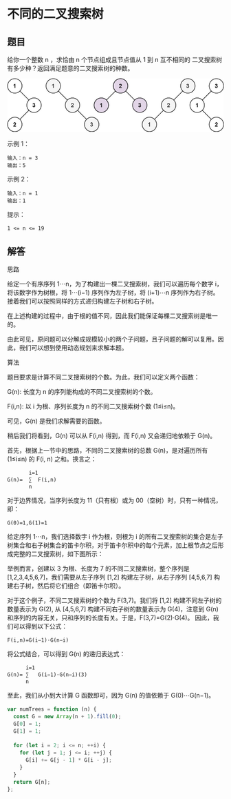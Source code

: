 # 不同的二叉搜索树

## 题目
给你一个整数 n ，求恰由 n 个节点组成且节点值从 1 到 n 互不相同的 二叉搜索树 有多少种？返回满足题意的二叉搜索树的种数。

<img src='img/102-1.jpeg' />

示例 1：
```
输入：n = 3
输出：5
```
示例 2：
```
输入：n = 1
输出：1
```

提示：
```
1 <= n <= 19
```

## 解答

思路

给定一个有序序列 1⋯n，为了构建出一棵二叉搜索树，我们可以遍历每个数字 i，将该数字作为树根，将 1⋯(i−1) 序列作为左子树，将 (i+1)⋯n 序列作为右子树。接着我们可以按照同样的方式递归构建左子树和右子树。

在上述构建的过程中，由于根的值不同，因此我们能保证每棵二叉搜索树是唯一的。

由此可见，原问题可以分解成规模较小的两个子问题，且子问题的解可以复用。因此，我们可以想到使用动态规划来求解本题。

算法

题目要求是计算不同二叉搜索树的个数。为此，我们可以定义两个函数：

G(n): 长度为 n 的序列能构成的不同二叉搜索树的个数。

F(i,n): 以 i 为根、序列长度为 n 的不同二叉搜索树个数 (1≤i≤n)。

可见，G(n) 是我们求解需要的函数。

稍后我们将看到，G(n) 可以从 F(i,n) 得到，而 F(i,n) 又会递归地依赖于 G(n)。

首先，根据上一节中的思路，不同的二叉搜索树的总数 G(n)，是对遍历所有 (1≤i≤n) 的 F(i, n) 之和。换言之：
```
       i=1
G(n)=  ∑  F(i,n)
       n
```

对于边界情况，当序列长度为 11（只有根）或为 00（空树）时，只有一种情况，即：
```
G(0)=1,G(1)=1
```
给定序列 1⋯n，我们选择数字 i 作为根，则根为 i 的所有二叉搜索树的集合是左子树集合和右子树集合的笛卡尔积，对于笛卡尔积中的每个元素，加上根节点之后形成完整的二叉搜索树，如下图所示：

举例而言，创建以 3 为根、长度为 7 的不同二叉搜索树，整个序列是 [1,2,3,4,5,6,7]，我们需要从左子序列 [1,2] 构建左子树，从右子序列 [4,5,6,7] 构建右子树，然后将它们组合（即笛卡尔积）。

对于这个例子，不同二叉搜索树的个数为 F(3,7)。我们将 [1,2] 构建不同左子树的数量表示为 G(2), 从 [4,5,6,7] 构建不同右子树的数量表示为 G(4)，注意到 G(n) 和序列的内容无关，只和序列的长度有关。于是，F(3,7)=G(2)⋅G(4)。 因此，我们可以得到以下公式：

```
F(i,n)=G(i−1)⋅G(n−i)
```

将公式结合，可以得到 G(n) 的递归表达式：
```
      i=1
G(n)= ∑   G(i−1)⋅G(n−i)(3)
      n
```

至此，我们从小到大计算 G 函数即可，因为 G(n) 的值依赖于 G(0)⋯G(n−1)。

```js
var numTrees = function (n) {
  const G = new Array(n + 1).fill(0);
  G[0] = 1;
  G[1] = 1;

  for (let i = 2; i <= n; ++i) {
    for (let j = 1; j <= i; ++j) {
      G[i] += G[j - 1] * G[i - j];
    }
  }
  return G[n];
};
```